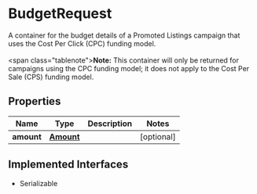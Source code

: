 

# BudgetRequest

A container for the budget details of a Promoted Listings campaign that uses the Cost Per Click (CPC) funding model.<br /><br /><span class=\"tablenote\"><b>Note:</b> This container will only be returned for campaigns using the CPC funding model; it does not apply to the Cost Per Sale (CPS) funding model.</span>
## Properties

Name | Type | Description | Notes
------------ | ------------- | ------------- | -------------
**amount** | [**Amount**](Amount.md) |  |  [optional]


## Implemented Interfaces

* Serializable


